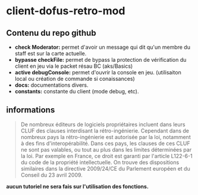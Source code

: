 # client-dofus-retro-mod
## Contenu du repo github

- **check Moderator:** permet d'avoir un message qui dit qu'un membre du staff est sur la carte actuelle.
- **bypasse checkFile:** permet de bypass la protection de vérification du client en jeu via le packet résau BC (aks/Basics)
- **active debugConsole:** permet d'ouvrir la console en jeu. (utilisaiton local ou création de commande si conaissances)
- **docs:** documentations divers.
- **constants:** constante du client (mode debug, etc).

## informations 
> De nombreux éditeurs de logiciels propriétaires incluent dans leurs CLUF des clauses interdisant la rétro-ingénierie. Cependant dans de nombreux pays la rétro-ingénierie est autorisée par la loi, notamment à des fins d'interopérabilité. Dans ces pays, les clauses de ces CLUF ne sont pas valables, ou tout au plus dans les limites déterminées par la loi.
Par exemple en France, ce droit est garanti par l'article L122-6-1 du code de la propriété intellectuelle. On trouve des dispositions similaires dans la directive 2009/24/CE du Parlement européen et du Conseil du 23 avril 2009.

**aucun tutoriel ne sera fais sur l'utilisation des fonctions.**